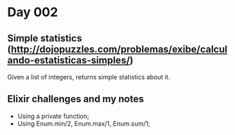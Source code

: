 # Day 002

## Simple statistics (http://dojopuzzles.com/problemas/exibe/calculando-estatisticas-simples/)

Given a list of integers, returns simple statistics about it.

## Elixir challenges and my notes

- Using a private function;
- Using Enum.min/2, Enum.max/1, Enum.sum/1;
